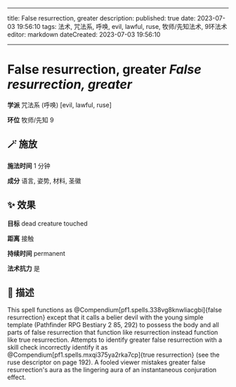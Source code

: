 
---
title: False resurrection, greater
description: 
published: true
date: 2023-07-03 19:56:10
tags: 法术, 咒法系, 呼唤, evil, lawful, ruse, 牧师/先知法术, 9环法术
editor: markdown
dateCreated: 2023-07-03 19:56:10

---

# **False resurrection, greater** *False resurrection, greater*

**学派** 咒法系 (呼唤) \[evil, lawful, ruse\] 

**环位** 牧师/先知 9

## 🪄 施放

**施法时间** 1 分钟

**成分** 语言, 姿势, 材料, 圣徽

## ✨ 效果 

**目标** dead creature touched 

**距离** 接触  

**持续时间** permanent 

**法术抗力** 是

## 📖 描述

This spell functions as @Compendium[pf1.spells.338vg8knwliacgbi]{false resurrection} except that it calls a belier devil with the young simple template (Pathfinder RPG Bestiary 2 85, 292) to possess the body and all parts of false resurrection that function like resurrection instead function like true resurrection. Attempts to identify greater false resurrection with a skill check incorrectly identify it as @Compendium[pf1.spells.mxqi375ya2rka7cp]{true resurrection} (see the ruse descriptor on page 192). A fooled viewer mistakes greater false resurrection's aura as the lingering aura of an instantaneous conjuration effect.
    